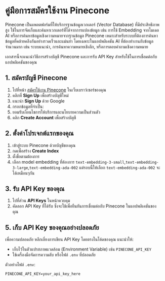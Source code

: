 # คู่มือการสมัครใช้งาน Pinecone

Pinecone เป็นแพลตฟอร์มที่ให้บริการฐานข้อมูลเวกเตอร์ (Vector Database) ที่มีประสิทธิภาพสูง ใช้ในการจัดเก็บและค้นหาเวกเตอร์ที่ได้จากการแปลงข้อมูล เช่น การใช้ Embedding จากโมเดล AI หรือการค้นหาข้อมูลเชิงความหมายจากฐานข้อมูล Pinecone เหมาะสำหรับระบบที่ต้องการค้นหาข้อมูลที่คล้ายคลึงกันอย่างรวดเร็วและแม่นยำ โดยเฉพาะในแอปพลิเคชัน AI ที่ต้องทำงานกับข้อมูลจำนวนมาก เช่น ระบบแนะนำ, การค้นหาความหมายเชิงลึก, หรือการตอบคำถามเชิงความหมาย

เอกสารนี้จะแนะนำวิธีการสร้างบัญชี Pinecone และการรับ API Key สำหรับใช้ในการเชื่อมต่อกับแอปพลิเคชันของคุณ

## 1. สมัครบัญชี Pinecone

1. ไปที่หน้า [สมัครใช้งาน Pinecone](https://app.pinecone.io/) ในเว็บเบราว์เซอร์ของคุณ
2. คลิกที่ **Sign Up** เพื่อสร้างบัญชีใหม่
3. แนะนำ **Sign Up** ด้วย Google
4. กรอกข้อมูลที่จำเป็น:
5. ยอมรับเงื่อนไขการให้บริการและนโยบายความเป็นส่วนตัว
6. คลิก **Create Account** เพื่อสร้างบัญชี

## 2. ตั้งค่าโปรเจกต์แรกของคุณ

1. เข้าสู่ระบบ Pinecone ด้วยบัญชีของคุณ
2. กดเพื่อสร้าง **Create Index** 
3. ตั้งชื่อตามต้องการ
4. เลือก model embedding ที่ต้องการ `text-embedding-3-small`,`text-embedding-3-large`,`text-embedding-ada-002` แต่รอบนี้ให้เลือก `text-embedding-ada-002` จะได้เหมือนๆกัน

## 3. รับ API Key ของคุณ

1. ไปที่ส่วน **API Keys** ในหน้าควบคุม
2. คัดลอก API Key ที่ได้รับ ซึ่งจะใช้เพื่อยืนยันการเชื่อมต่อกับ Pinecone ในแอปพลิเคชันของคุณ

## 5. เก็บ API Key ของคุณอย่างปลอดภัย

เพื่อความปลอดภัย หลีกเลี่ยงการเขียน API Key โดยตรงในโค้ดของคุณ แนะนำให้:
- เก็บไว้ในตัวแปรสภาพแวดล้อม (Environment Variable) เช่น `PINECONE_API_KEY`
- ใช้เครื่องมือจัดการความลับ หรือไฟล์ `.env` ที่ปลอดภัย

ตัวอย่างไฟล์ `.env`:

```plaintext
PINECONE_API_KEY=your_api_key_here
```